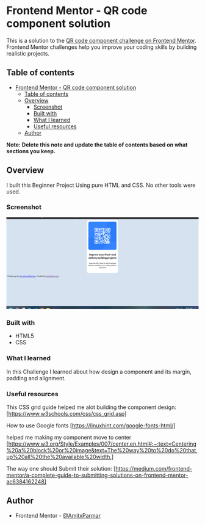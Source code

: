 # Frontend Mentor - QR code component solution

This is a solution to the [QR code component challenge on Frontend Mentor](https://www.frontendmentor.io/challenges/qr-code-component-iux_sIO_H). Frontend Mentor challenges help you improve your coding skills by building realistic projects. 

## Table of contents

- [Frontend Mentor - QR code component solution](#frontend-mentor---qr-code-component-solution)
  - [Table of contents](#table-of-contents)
  - [Overview](#overview)
    - [Screenshot](#screenshot)
    - [Built with](#built-with)
    - [What I learned](#what-i-learned)
    - [Useful resources](#useful-resources)
  - [Author](#author)

**Note: Delete this note and update the table of contents based on what sections you keep.**

## Overview
I built this Beginner Project Using pure HTML and CSS. No other tools were used.

### Screenshot

![](./QR-Code-ComponentChallengeSS.png)






### Built with

- HTML5
- CSS

### What I learned

In this Challenge I learned about how design a component and its margin, padding and alignment.


### Useful resources
This CSS grid guide helped me alot building the component design: [https://www.w3schools.com/css/css_grid.asp]

How to use Google fonts [https://linuxhint.com/google-fonts-html/]

helped me making my component move to center [https://www.w3.org/Style/Examples/007/center.en.html#:~:text=Centering%20a%20block%20or%20image&text=The%20way%20to%20do%20that,up%20all%20the%20available%20width.]

The way one should Submit their solution: [https://medium.com/frontend-mentor/a-complete-guide-to-submitting-solutions-on-frontend-mentor-ac6384162248]



## Author


- Frontend Mentor - [@AmitxParmar](https://www.frontendmentor.io/profile/yourusername)





